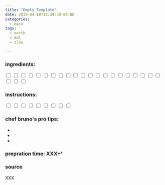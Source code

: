 ```yaml
---
title: "Empty Template"
date: 2019-04-18T15:34:30-04:00
categories:
  - main 
tags:
  - north
  - dal
  - slow

---
```


### ingredients:

<input type="checkbox">                
<input type="checkbox"> 
<input type="checkbox"> 
<input type="checkbox"> 
<input type="checkbox"> 
<input type="checkbox"> 
<input type="checkbox"> 
<input type="checkbox"> 
<input type="checkbox"> 
<input type="checkbox"> 
<input type="checkbox"> 
<input type="checkbox"> 
<input type="checkbox"> 
<input type="checkbox"> 
<input type="checkbox"> 
<input type="checkbox"> 
<input type="checkbox"> 
<input type="checkbox"> 
<input type="checkbox"> 
<input type="checkbox"> 
<input type="checkbox"> 
<input type="checkbox"> 
<input type="checkbox"> 
<input type="checkbox"> 

### instructions:

<input type="checkbox"> 
<input type="checkbox"> 
<input type="checkbox"> 
<input type="checkbox"> 
<input type="checkbox"> 
<input type="checkbox"> 
<input type="checkbox"> 
<input type="checkbox"> 
<input type="checkbox"> 

### chef bruno's pro tips:

-
-
-


### prepration time: XXX+'

### source

XXX


